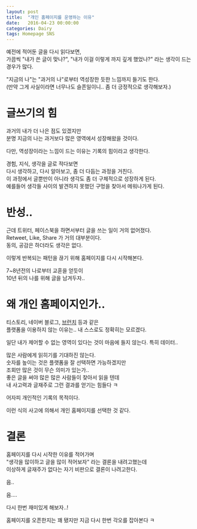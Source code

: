 ```yaml
---
layout: post
title:  "개인 홈페이지를 운영하는 이유"
date:   2016-04-23 00:00:00 
categories: Dairy
tags: Homepage SNS
---
```


예전에 적어둔 글을 다시 읽다보면,  
가끔씩 "내가 쓴 글이 맞나?", "내가 이걸 이렇게 까지 깊게 했었나?" 라는 생각이 드는 경우가 많다.  

"지금의 나"는 "과거의 나"로부터 역성장한 듯한 느낌까지 들기도 한다.  
(만약 그게 사실이라면 너무나도 슬픈일이니.. 좀 더 긍정적으로 생각해보자.)  

<!--more-->

# 글쓰기의 힘

과거의 내가 더 나은 점도 있겠지만  
분명 지금의 나는 과거보다 많은 영역에서 성장해왔을 것이다.  

다만, 역성장이라는 느낌이 드는 이유는 기록의 힘이라고 생각한다.  

경험, 지식, 생각을 글로 적다보면  
다시 생각하고, 다시 알아보고, 좀 더 다듬는 과정을 거친다.  
이 과정에서 글뿐만이 아니라 생각도 좀 더 구체적으로 성장하게 된다.  
예를들어 생각들 사이의 발견하지 못했던 구멍을 찾아서 메워나가게 된다.  


# 반성..

근데 트위터, 페이스북을 하면서부터 글을 쓰는 일이 거의 없어졌다.  
Retweet, Like, Share 가 거의 대부분이다.  
동의, 공감은 하더라도 생각은 없다.  

이렇게 반복되는 패턴을 끊기 위해 홈페이지를 다시 시작해본다.  

7~8년전의 나로부터 교훈을 얻듯이  
10년 뒤의 나를 위해 글을 남겨두자..  

# 왜 개인 홈페이지인가..

티스토리, 네이버 블로그, [브런치](https://brunch.co.kr/) 등과 같은  
플랫폼을 이용하지 않는 이유는.. 내 스스로도 정확히는 모르겠다.  

일단 내가 제어할 수 없는 영역이 있다는 것이 마음에 들지 않는다. 특히 데이터..  

많은 사람에게 읽히기를 기대하진 않는다.  
숫자를 높이는 것은 플랫폼을 잘 선택하면 가능하겠지만  
조회만 많은 것이 무슨 의미가 있는가..  
좋은 글을 써야 많은 많은 사람들이 찾아서 읽을 텐데  
내 사고력과 글재주로 그런 결과를 얻기는 힘들다 ㅋ  

어자피 개인적인 기록의 목적이다.  

이런 식의 사고에 의해서 개인 홈페이지를 선택한 것 같다.  

# 결론

홈페이지를 다시 시작한 이유를 적어가며  
"생각을 많이하고 글을 많이 적어보자" 라는 결론을 내려고했는데  
이상하게 글재주가 없다는 자기 비판으로 결론이 나려고한다.  

음..  

음....  

다시 한번 재미있게 해보자..!  

홈페이지를 오픈한지는 꽤 됐지만 지금 다시 한번 각오를 잡아본다 ㅋ  

